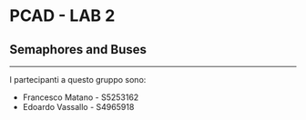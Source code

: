 # PCAD - LAB 2
## Semaphores and Buses
---

I partecipanti a questo gruppo sono:
+ Francesco Matano   - S5253162 
+ Edoardo   Vassallo - S4965918